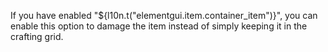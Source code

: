 If you have enabled "${l10n.t("elementgui.item.container_item")}", you can enable this option to damage the item instead of simply keeping it in the crafting grid.